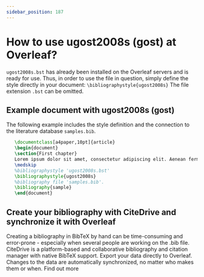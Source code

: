 ```yaml
---
sidebar_position: 187
---
```


# How to use ugost2008s (gost) at Overleaf?
`ugost2008s.bst` has already been installed on the Overleaf servers and is ready for use. Thus, in order to use the file in question, simply define the style directly in your document: `\bibliographystyle{ugost2008s}` The file extension `.bst` can be omitted.

## Example document with ugost2008s (gost)
The following example includes the style definition and the connection to the literature database `samples.bib`.
```tex
   \documentclass[a4paper,10pt]{article}
   \begin{document}
   \section{First chapter}
   Lorem ipsum dolor sit amet, consectetur adipiscing elit. Aenean fermentum justo massa, ut maximus mauris sodales et. Aenean vel elit a erat rhoncus pharetra.
   \medskip
   %bibliographystyle 'ugost2008s.bst'
   \bibliographystyle{ugost2008s}
   %bibliography file 'samples.bib'.
   \bibliography{sample}
   \end{document}
```

## Create your bibliography with CiteDrive and synchronize it with Overleaf
Creating a bibliography in BibTeX by hand can be time-consuming and error-prone - especially when several people are working on the .bib file. CiteDrive is a platform-based and collaborative bibliography and citation manager with native BibTeX support. Export your data directly to Overleaf. Changes to the data are automatically synchronized, no matter who makes them or when. Find out more